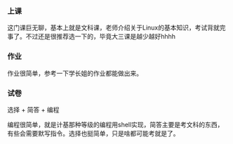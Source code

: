 ### 上课

这门课巨无聊，基本上就是文科课，老师介绍关于Linux的基本知识，考试背就完事了。不过还是很推荐选一下的，毕竟大三课是越少越好hhhh

### 作业

作业很简单，参考一下学长姐的作业都能做出来。

### 试卷

选择 + 简答 + 编程

编程很简单，就是计基那种等级的编程用shell实现，简答主要是考文科的东西，有些会需要默写指令。选择也挺简单，只是啥都可能考就是了。

